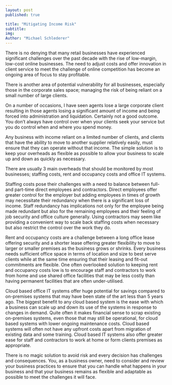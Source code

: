 ```yaml
---
layout: post
published: true

title: "Mitigating Income Risk"
subtitle:
img:
Author: "Michael Schlederer"
---
```


There is no denying that many retail businesses have experienced significant challenges over the past decade with the rise of low-margin, low-cost online businesses. The need to adjust costs and offer innovation in client service to meet the challenge of online competition has become an ongoing area of focus to stay profitable.

There is another area of potential vulnerability for all businesses, especially those in the corporate sales space; managing the risk of being reliant on a small number of large clients.

On a number of occasions, I have seen agents lose a large corporate client resulting in those agents losing a significant amount of income and being forced into administration and liquidation. Certainly not a good outcome. You don’t always have control over when your clients seek your service but you do control when and where you spend money.

Any business with income reliant on a limited number of clients, and clients that have the ability to move to another supplier relatively easily, must ensure that they can operate without that income. The simple solution is to keep your overheads as flexible as possible to allow your business to scale up and down as quickly as necessary.

There are usually 3 main overheads that should be monitored by most businesses; staffing costs, rent and occupancy costs and office IT systems.

Staffing costs pose their challenges with a need to balance between full- and part-time direct employees and contractors. Direct employees offer greater control for the employer but adding employees in times of growth may necessitate their redundancy when there is a significant loss of income. Staff redundancy has implications not only for the employee being made redundant but also for the remaining employees and their feeling of job security and office culture generally. Using contractors may seem like providing a convenient way to scale back staffing costs when necessary but also restrict the control over the work they do.

Rent and occupancy costs are a challenge between a long office lease offering security and a shorter lease offering greater flexibility to move to larger or smaller premises as the business grows or shrinks. Every business needs sufficient office space in terms of location and size to best serve clients while at the same time ensuring that their leasing and fit-out commitments are flexible. One often overlooked solution to keeping rent and occupancy costs low is to encourage staff and contractors to work from home and use shared office facilities that may be less costly than having permanent facilities that are often under-utilised.

Cloud based office IT systems offer huge potential for savings compared to on-premises systems that may have been state of the art less than 5 years ago. The biggest benefit to any cloud based system is the ease with which a business can scale up and down its use of the systems in response to changes in demand. Quite often it makes financial sense to scrap existing on-premises systems, even those that may still be operational, for cloud based systems with lower ongoing maintenance costs. Cloud based systems will often not have any upfront costs apart from migration of existing data and some training. Cloud based IT systems also offer greater ease for staff and contractors to work at home or form clients premises as appropriate.

There is no magic solution to avoid risk and every decision has challenges and consequences. You, as a business owner, need to consider and review your business practices to ensure that you can handle what happens in your business and that your business remains as flexible and adaptable as possible to meet the challenges it will face.
